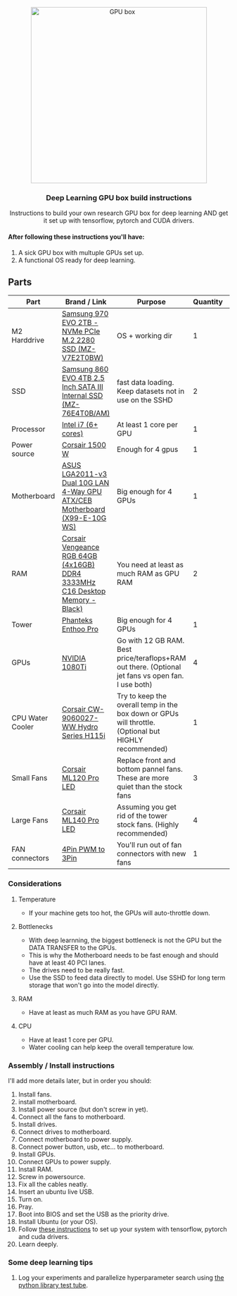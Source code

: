 <p align="center">
  <a href="https://github.com/williamFalcon/deep-learning-gpu-box-build-instructions">
    <img alt="GPU box" src="https://github.com/williamFalcon/deep-learning-gpu-box-build-instructions/blob/master/gpu_box.jpeg" width="400">
  </a>
</p>
<h3 align="center">
  Deep Learning GPU box build instructions   
</h3>
<p align="center">
  Instructions to build your own research GPU box for deep learning AND get it set up with tensorflow, pytorch and CUDA drivers.   
</p>




#### After following these instructions you'll have:   
1. A sick GPU box with multuple GPUs set up.   
2. A functional OS ready for deep learning.   


## Parts   

| Part | Brand / Link | Purpose | Quantity | Optional? |
|---|---|---|---|---|
| M2 Harddrive | [Samsung 970 EVO 2TB - NVMe PCIe M.2 2280 SSD (MZ-V7E2T0BW) ](https://www.amazon.com/dp/B07C8Y31G1/?tag=pcpapi-20)   | OS + working dir   | 1   | N|
| SSD | [Samsung 860 EVO 4TB 2.5 Inch SATA III Internal SSD (MZ-76E4T0B/AM)](https://www.amazon.com/dp/B07864XY8B/?tag=pcpapi-20)   | fast data loading. Keep datasets not in use on the SSHD   | 2  | N |
| Processor | [Intel i7 (6+ cores)](https://www.amazon.com/Intel-i7-6900K-Processor-2011-v3-BX80671I76900K/dp/B01FJLAIG0/ref=sr_1_3?s=electronics&ie=UTF8&qid=1537003449&sr=1-3&keywords=Intel+-+Core+i7-6900K)   | At least 1 core per GPU | 1 | N |
| Power source | [Corsair 1500 W](https://www.amazon.com/gp/product/B00MFJ4OBA/ref=oh_aui_detailpage_o07_s03?ie=UTF8&psc=1)   | Enough for 4 gpus | 1 | N |
| Motherboard | [ASUS LGA2011-v3 Dual 10G LAN 4-Way GPU ATX/CEB Motherboard (X99-E-10G WS)](https://www.amazon.com/dp/B01LEXRW48/?tag=pcpapi-20)   | Big enough for 4 GPUs | 1 | N |  
| RAM | [Corsair Vengeance RGB 64GB (4x16GB) DDR4 3333MHz C16 Desktop Memory - Black)](https://www.amazon.com/dp/B072JYJFB9/?tag=pcpapi-20&th=1)   | You need at least as much RAM as GPU RAM | 2 | N |  
| Tower | [Phanteks Enthoo Pro](https://www.amazon.com/dp/B00K6S1B3Q/ref=dp_prsubs_2) | Big enough for 4 GPUs | 1 | N |   
| GPUs | [NVIDIA 1080Ti](https://www.amazon.com/gp/product/B06Y13N2B6/ref=oh_aui_detailpage_o01_s00?ie=UTF8&psc=1) | Go with 12 GB RAM. Best price/teraflops+RAM out there. (Optional jet fans vs open fan. I use both) | 4 | N |   
| CPU Water Cooler | [Corsair CW-9060027-WW Hydro Series H115i](https://www.amazon.com/gp/product/B019955RNQ/ref=oh_aui_detailpage_o07_s02?ie=UTF8&psc=1) | Try to keep the overall temp in the box down or GPUs will throttle. (Optional but HIGHLY recommended) | 1 | Y |   
| Small Fans | [Corsair ML120 Pro LED](https://www.amazon.com/gp/product/B01G5I6MUW/ref=oh_aui_detailpage_o06_s00?ie=UTF8&psc=1) | Replace front and bottom pannel fans. These are more quiet than the stock fans | 3 | Y |   
| Large Fans | [Corsair ML140 Pro LED](https://www.amazon.com/gp/product/B01G5I6Q94/ref=oh_aui_detailpage_o01_s00?ie=UTF8&psc=1) | Assuming you get rid of the tower stock fans. (Highly recommended) | 4 | Y |   
| FAN connectors | [4Pin PWM to 3Pin](https://www.amazon.com/gp/product/B01H0OZC9W/ref=oh_aui_detailpage_o01_s00?ie=UTF8&psc=1) | You'll run out of fan connectors with new fans | 1 | Y |   


### Considerations   
1. Temperature
    - If your machine gets too hot, the GPUs will auto-throttle down.   

2. Bottlenecks
    - With deep learnning, the biggest bottleneck is not the GPU but the DATA TRANSFER to the GPUs.
    - This is why the Motherboard needs to be fast enough and should have at least 40 PCI lanes.  
    - The drives need to be really fast.   
    - Use the SSD to feed data directly to model. Use SSHD for long term storage that won't go into the model directly.   

3. RAM
    - Have at least as much RAM as you have GPU RAM.   

4. CPU   
    - Have at least 1 core per GPU. 
    - Water cooling can help keep the overall temperature low.   
    
### Assembly / Install instructions    

I'll add more details later, but in order you should:   
1. Install fans.   
2. install motherboard.   
3. Install power source (but don't screw in yet).   
4. Connect all the fans to motherboard.   
5. Install drives.   
6. Connect drives to motherboard.   
7. Connect motherboard to power supply. 
8. Connect power button, usb, etc... to motherboard.
9. Install GPUs.  
10. Connect GPUs to power supply. 
11. Install RAM.   
12. Screw in powersource.   
13. Fix all the cables neatly.   
14. Insert an ubuntu live USB.   
15. Turn on.   
16. Pray.    
16. Boot into BIOS and set the USB as the priority drive.   
17. Install Ubuntu (or your OS).   
18. Follow [these instructions](https://github.com/williamFalcon/tensorflow-gpu-install-ubuntu-16.04) to set up your system with tensorflow, pytorch and cuda drivers.      
19. Learn deeply.   


### Some deep learning tips    
1. Log your experiments and parallelize hyperparameter search using [the python library test tube](https://github.com/williamFalcon/test-tube).   

